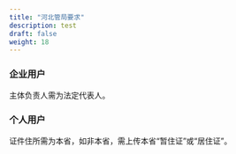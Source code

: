 ```yaml
---
title: "河北管局要求"
description: test
draft: false
weight: 18
---
```




### 企业用户

主体负责人需为法定代表人。

### **个人用户**

证件住所需为本省，如非本省，需上传本省“暂住证”或“居住证”。